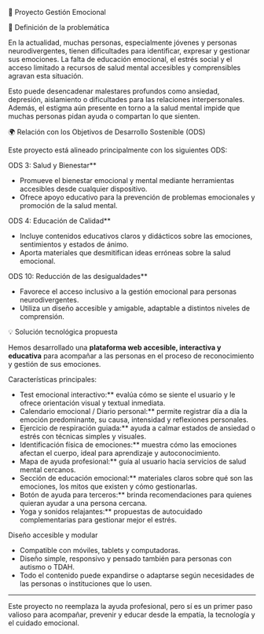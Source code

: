 🧠 Proyecto Gestión Emocional

📌 Definición de la problemática

En la actualidad, muchas personas, especialmente jóvenes y personas neurodivergentes, tienen dificultades para identificar, expresar y gestionar sus emociones. La falta de educación emocional, el estrés social y el acceso limitado a recursos de salud mental accesibles y comprensibles agravan esta situación.

Esto puede desencadenar malestares profundos como ansiedad, depresión, aislamiento o dificultades para las relaciones interpersonales. Además, el estigma aún presente en torno a la salud mental impide que muchas personas pidan ayuda o compartan lo que sienten.

🌍 Relación con los Objetivos de Desarrollo Sostenible (ODS)

Este proyecto está alineado principalmente con los siguientes ODS:

ODS 3: Salud y Bienestar**

  * Promueve el bienestar emocional y mental mediante herramientas accesibles desde cualquier dispositivo.
  * Ofrece apoyo educativo para la prevención de problemas emocionales y promoción de la salud mental.

ODS 4: Educación de Calidad**

  * Incluye contenidos educativos claros y didácticos sobre las emociones, sentimientos y estados de ánimo.
  * Aporta materiales que desmitifican ideas erróneas sobre la salud emocional.

ODS 10: Reducción de las desigualdades**

  * Favorece el acceso inclusivo a la gestión emocional para personas neurodivergentes.
  * Utiliza un diseño accesible y amigable, adaptable a distintos niveles de comprensión.

💡 Solución tecnológica propuesta

Hemos desarrollado una **plataforma web accesible, interactiva y educativa** para acompañar a las personas en el proceso de reconocimiento y gestión de sus emociones.

Características principales:

* Test emocional interactivo:** evalúa cómo se siente el usuario y le ofrece orientación visual y textual inmediata.
* Calendario emocional / Diario personal:** permite registrar día a día la emoción predominante, su causa, intensidad y reflexiones personales.
* Ejercicio de respiración guiada:** ayuda a calmar estados de ansiedad o estrés con técnicas simples y visuales.
* Identificación física de emociones:** muestra cómo las emociones afectan el cuerpo, ideal para aprendizaje y autoconocimiento.
* Mapa de ayuda profesional:** guía al usuario hacia servicios de salud mental cercanos.
* Sección de educación emocional:** materiales claros sobre qué son las emociones, los mitos que existen y cómo gestionarlas.
* Botón de ayuda para terceros:** brinda recomendaciones para quienes quieran ayudar a una persona cercana.
* Yoga y sonidos relajantes:** propuestas de autocuidado complementarias para gestionar mejor el estrés.

Diseño accesible y modular

* Compatible con móviles, tablets y computadoras.
* Diseño simple, responsivo y pensado también para personas con autismo o TDAH.
* Todo el contenido puede expandirse o adaptarse según necesidades de las personas o instituciones que lo usen.

---

Este proyecto no reemplaza la ayuda profesional, pero sí es un primer paso valioso para acompañar, prevenir y educar desde la empatía, la tecnología y el cuidado emocional.

